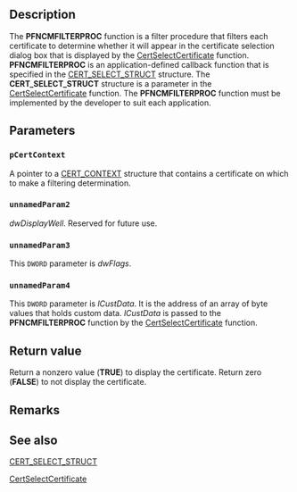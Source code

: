 ## Description

The **PFNCMFILTERPROC** function is a filter procedure that filters each certificate to determine whether it will appear in the certificate selection dialog box that is displayed by the [CertSelectCertificate](https://learn.microsoft.com/windows/win32/api/cryptdlg/nf-cryptdlg-certselectcertificatea) function. **PFNCMFILTERPROC** is an application-defined callback function that is specified in the [CERT_SELECT_STRUCT](https://learn.microsoft.com/windows/win32/api/cryptdlg/ns-cryptdlg-cert_select_struct_a) structure. The **CERT_SELECT_STRUCT** structure is a parameter in the [CertSelectCertificate](https://learn.microsoft.com/windows/win32/api/cryptdlg/nf-cryptdlg-certselectcertificatea) function. The **PFNCMFILTERPROC** function must be implemented by the developer to suit each application.

## Parameters

### `pCertContext`

A pointer to a [CERT_CONTEXT](https://learn.microsoft.com/windows/win32/api/wincrypt/ns-wincrypt-cert_context) structure that contains a certificate on which to make a filtering determination.

### `unnamedParam2`

*dwDisplayWell*. Reserved for future use.

### `unnamedParam3`

This `DWORD` parameter is *dwFlags*.

### `unnamedParam4`

This `DWORD` parameter is *lCustData*. It is the address of an array of byte values that holds custom data. *lCustData* is passed to the **PFNCMFILTERPROC** function by the [CertSelectCertificate](https://learn.microsoft.com/windows/win32/api/cryptdlg/nf-cryptdlg-certselectcertificatea) function.

## Return value

Return a nonzero value (**TRUE**) to display the certificate. Return zero (**FALSE**) to not display the certificate.

## Remarks

## See also

[CERT_SELECT_STRUCT](https://learn.microsoft.com/windows/win32/api/cryptdlg/ns-cryptdlg-cert_select_struct_a)

[CertSelectCertificate](https://learn.microsoft.com/windows/win32/api/cryptdlg/nf-cryptdlg-certselectcertificatea)